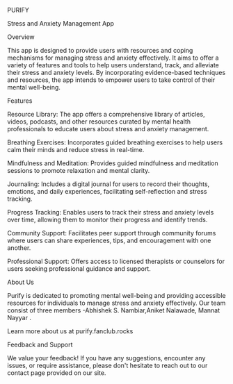 PURIFY

Stress and Anxiety Management App


Overview

This app is designed to provide users with resources and coping mechanisms for managing stress and anxiety effectively. It aims to offer a variety of features and tools to help users understand, track, and alleviate their stress and anxiety levels. By incorporating evidence-based techniques and resources, the app intends to empower users to take control of their mental well-being.

Features

Resource Library: The app offers a comprehensive library of articles, videos, podcasts, and other resources curated by mental health professionals to educate users about stress and anxiety management.

Breathing Exercises: Incorporates guided breathing exercises to help users calm their minds and reduce stress in real-time.

Mindfulness and Meditation: Provides guided mindfulness and meditation sessions to promote relaxation and mental clarity.

Journaling: Includes a digital journal for users to record their thoughts, emotions, and daily experiences, facilitating self-reflection and stress tracking.

Progress Tracking: Enables users to track their stress and anxiety levels over time, allowing them to monitor their progress and identify trends.

Community Support: Facilitates peer support through community forums where users can share experiences, tips, and encouragement with one another.

Professional Support: Offers access to licensed therapists or counselors for users seeking professional guidance and support.

About Us

Purify is dedicated to promoting mental well-being and providing accessible resources for individuals to manage stress and anxiety effectively.
Our team consist of three members -Abhishek S. Nambiar,Aniket Nalawade, Mannat Nayyar .

Learn more about us at purify.fanclub.rocks

Feedback and Support

We value your feedback! If you have any suggestions, encounter any issues, or require assistance, please don't hesitate to reach out to our contact page provided on our site.
